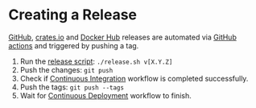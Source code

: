 # Creating a Release

[GitHub](https://github.com/orhun/git-cliff/releases), [crates.io](https://crates.io/crates/git-cliff/) and [Docker Hub](https://hub.docker.com/repository/docker/orhunp/git-cliff) releases are automated via [GitHub actions](./.github/workflows/cd.yml) and triggered by pushing a tag.

1. Run the [release script](./release.sh): `./release.sh v[X.Y.Z]`
2. Push the changes: `git push`
3. Check if [Continuous Integration](https://github.com/orhun/git-cliff/actions) workflow is completed successfully.
4. Push the tags: `git push --tags`
5. Wait for [Continuous Deployment](https://github.com/orhun/git-cliff/actions) workflow to finish.
